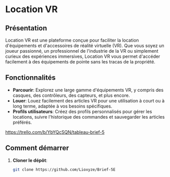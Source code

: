 # Location VR

## Présentation
Location VR est une plateforme conçue pour faciliter la location d'équipements et d'accessoires de réalité virtuelle (VR). Que vous soyez un joueur passionné, un professionnel de l'industrie de la VR ou simplement curieux des expériences immersives, Location VR vous permet d'accéder facilement à des équipements de pointe sans les tracas de la propriété.

## Fonctionnalités
- **Parcourir**: Explorez une large gamme d'équipements VR, y compris des casques, des contrôleurs, des capteurs, et plus encore.
- **Louer**: Louez facilement des articles VR pour une utilisation à court ou à long terme, adaptée à vos besoins spécifiques.
- **Profils utilisateurs**: Créez des profils personnalisés pour gérer les locations, suivre l'historique des commandes et sauvegarder les articles préférés.


https://trello.com/b/YbYQcSQN/tableau-brief-5

## Comment démarrer
1. **Cloner le dépôt**:
   ```bash
   git clone https://github.com/Lioxyze/Brief-5E
